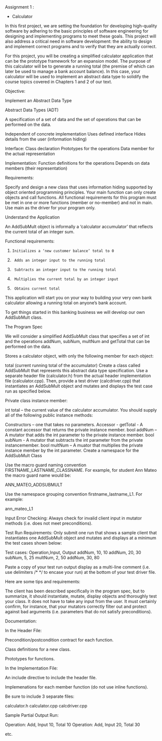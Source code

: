 Assignment 1 :  
- Calculator 

In this first project, we are setting the foundation for developing high-quality software by adhering to the basic principles of software engineering for designing and implementing programs to meet these goals.  This project will also address a critical need in software development:  the ability to design and implement correct programs and to verify that they are actually correct.
 
For this project, you will be creating a simplified calculator application that can be the prototype framework for an expansion model.  The purpose of this calculator will be to generate a running total (the premise of which can later be used to manage a bank account balance).   In this case, your calculator will be used to implement an abstract data type to solidify the course topics covered in Chapters 1 and 2 of our text. 
 
Objective:

Implement an Abstract Data Type
 
Abstract Data Types (ADT)
 
A specification of a set of data and the set of operations that can be performed on the data.
 
Independent of concrete implementation
Uses defined interface
Hides details from the user (information hiding)
 
Interface:
Class declaration
Prototypes for the operations
Data member for the actual representation
 
Implementation:
Function definitions for the operations
Depends on data members (their representation)

Requirements:

Specify and design a new class that uses information hiding supported by object oriented programming principles.  Your main function can only create objects and call functions.  All functional requirements for this program must be met in one or more functions (member or no-member) and not in main.  Use main as the driver for your program only.

Understand the Application

An AddSubMult object is informally a ‘calculator accumulator’ that reflects the current total of an integer sum.

Functional requirements:

1.     Initializes a ‘new customer balance’ total to 0

2.      Adds an integer input to the running total

3.      Subtracts an integer input to the running total

4.      Multiplies the current total by an integer input

5.      Obtains current total

This application will start you on your way to building your very own bank calculator allowing a running total on anyone’s bank account. 

To get things started in this banking business we will develop our own AddSubMult class.

The Program Spec

We will consider a simplified AddSubMult class that specifies a set of int and the operations addNum, subNum,  multNum and getTotal that can be performed on the data.

Stores a calculator object, with only the following member for each object:

total (current running total of the accumulator)
Create a class called AddSubMult that represents this abstract data type specification.  Use a separate header file (calculator.h) from the actual header implementation file (calculator.cpp).  Then, provide a test driver (calcdriver.cpp) that instantiates an AddSubMult object and mutates and displays the test case run as specified below.

Private class instance member:

int total – the current value of the calculator accumulator.
You should supply all of the following public instance methods:

Constructors – one that takes no parameters.
Accessor - getTotal  - A constant accessor that returns the private instance member.
bool addNum – A mutator that adds the int parameter to the private instance member.
bool subNum - A mutator that subtracts the int parameter from the private instancemember.
bool multNum – A muator that multiplies the private instance member by the int parameter.
Create a namespace for the AddSubMult Class

Use the macro guard naming convention FIRSTNAME_LASTNAME_CLASSNAME.  For example, for student Ann Mateo the macro guard name would be:

   ANN_MATEO_ADDSUBMULT

Use the namespace grouping convention firstname_lastname_L1.  For example:

   ann_mateo_L1

Input Error Checking:  Always check for invalid client input in mutator methods (i.e. does not meet preconditions).  

Test Run Requirements:  Only submit one run that shows a sample client that instantiates one AddSubMult object and mutates and displays at a minimum the test cases shown below:

Test cases:
Operation,Input, Output
addNum, 10, 10
addNum, 20, 30
subNum, 5, 25
multNum, 2, 50
addNum, 30, 80

Paste a copy of your test run output display as a multi-line comment (i.e. use delimiters /*  */ to encase your run) at the bottom of your test driver file.

Here are some tips and requirements:

The client has been described specifically in the program spec, but to summarize, it should instantiate, mutate, display objects and thoroughly test your class.  It does not have to take any input from the user.  It must certainly confirm, for instance, that your mutators correctly filter out and protect against bad arguments  (i.e. parameters that do not satisfy preconditions).

Documentation:

In the Header File:

Precondition/postcondition contract for each function.

Class definitions for a new class.

Prototypes for functions.

In the Implementation File:

An include directive to include the header file.

Implemenations for each member function (do not use inline functions).

Be sure to include 3 separate files:

calculator.h
calculator.cpp
calcdriver.cpp

Sample Partial Output Run:

Operation:  Add, Input 10, Total 10
Operation:  Add, Input 20, Total 30

etc.

